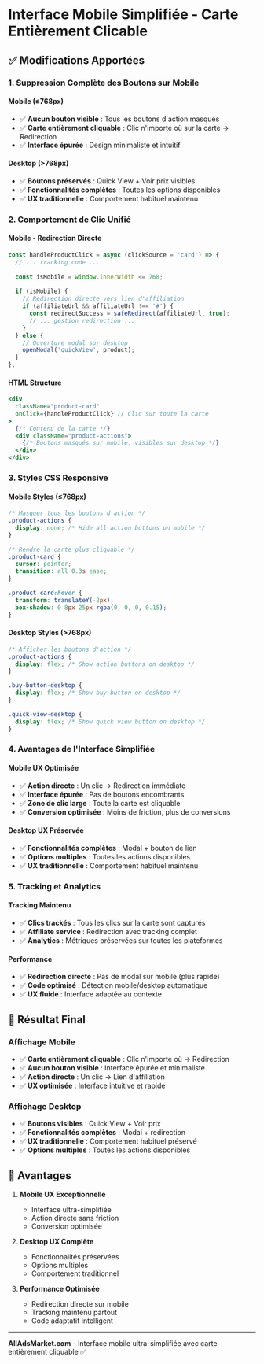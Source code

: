 # Interface Mobile Simplifiée - Carte Entièrement Clicable

## ✅ **Modifications Apportées**

### **1. Suppression Complète des Boutons sur Mobile**

#### **Mobile (≤768px)**
- ✅ **Aucun bouton visible** : Tous les boutons d'action masqués
- ✅ **Carte entièrement cliquable** : Clic n'importe où sur la carte → Redirection
- ✅ **Interface épurée** : Design minimaliste et intuitif

#### **Desktop (>768px)**
- ✅ **Boutons préservés** : Quick View + Voir prix visibles
- ✅ **Fonctionnalités complètes** : Toutes les options disponibles
- ✅ **UX traditionnelle** : Comportement habituel maintenu

### **2. Comportement de Clic Unifié**

#### **Mobile - Redirection Directe**
```javascript
const handleProductClick = async (clickSource = 'card') => {
  // ... tracking code ...
  
  const isMobile = window.innerWidth <= 768;
  
  if (isMobile) {
    // Redirection directe vers lien d'affiliation
    if (affiliateUrl && affiliateUrl !== '#') {
      const redirectSuccess = safeRedirect(affiliateUrl, true);
      // ... gestion redirection ...
    }
  } else {
    // Ouverture modal sur desktop
    openModal('quickView', product);
  }
};
```

#### **HTML Structure**
```jsx
<div 
  className="product-card"
  onClick={handleProductClick} // Clic sur toute la carte
>
  {/* Contenu de la carte */}
  <div className="product-actions">
    {/* Boutons masqués sur mobile, visibles sur desktop */}
  </div>
</div>
```

### **3. Styles CSS Responsive**

#### **Mobile Styles (≤768px)**
```css
/* Masquer tous les boutons d'action */
.product-actions {
  display: none; /* Hide all action buttons on mobile */
}

/* Rendre la carte plus cliquable */
.product-card {
  cursor: pointer;
  transition: all 0.3s ease;
}

.product-card:hover {
  transform: translateY(-2px);
  box-shadow: 0 8px 25px rgba(0, 0, 0, 0.15);
}
```

#### **Desktop Styles (>768px)**
```css
/* Afficher les boutons d'action */
.product-actions {
  display: flex; /* Show action buttons on desktop */
}

.buy-button-desktop {
  display: flex; /* Show buy button on desktop */
}

.quick-view-desktop {
  display: flex; /* Show quick view button on desktop */
}
```

### **4. Avantages de l'Interface Simplifiée**

#### **Mobile UX Optimisée**
- ✅ **Action directe** : Un clic → Redirection immédiate
- ✅ **Interface épurée** : Pas de boutons encombrants
- ✅ **Zone de clic large** : Toute la carte est cliquable
- ✅ **Conversion optimisée** : Moins de friction, plus de conversions

#### **Desktop UX Préservée**
- ✅ **Fonctionnalités complètes** : Modal + bouton de lien
- ✅ **Options multiples** : Toutes les actions disponibles
- ✅ **UX traditionnelle** : Comportement habituel maintenu

### **5. Tracking et Analytics**

#### **Tracking Maintenu**
- ✅ **Clics trackés** : Tous les clics sur la carte sont capturés
- ✅ **Affiliate service** : Redirection avec tracking complet
- ✅ **Analytics** : Métriques préservées sur toutes les plateformes

#### **Performance**
- ✅ **Redirection directe** : Pas de modal sur mobile (plus rapide)
- ✅ **Code optimisé** : Détection mobile/desktop automatique
- ✅ **UX fluide** : Interface adaptée au contexte

## 📱 **Résultat Final**

### **Affichage Mobile**
- ✅ **Carte entièrement cliquable** : Clic n'importe où → Redirection
- ✅ **Aucun bouton visible** : Interface épurée et minimaliste
- ✅ **Action directe** : Un clic → Lien d'affiliation
- ✅ **UX optimisée** : Interface intuitive et rapide

### **Affichage Desktop**
- ✅ **Boutons visibles** : Quick View + Voir prix
- ✅ **Fonctionnalités complètes** : Modal + redirection
- ✅ **UX traditionnelle** : Comportement habituel préservé
- ✅ **Options multiples** : Toutes les actions disponibles

## 🎯 **Avantages**

1. **Mobile UX Exceptionnelle**
   - Interface ultra-simplifiée
   - Action directe sans friction
   - Conversion optimisée

2. **Desktop UX Complète**
   - Fonctionnalités préservées
   - Options multiples
   - Comportement traditionnel

3. **Performance Optimisée**
   - Redirection directe sur mobile
   - Tracking maintenu partout
   - Code adaptatif intelligent

---

**AllAdsMarket.com** - Interface mobile ultra-simplifiée avec carte entièrement cliquable ✅

